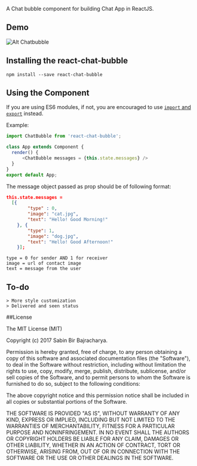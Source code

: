 
A Chat bubble component for building Chat App in ReactJS.

## Demo
![Alt Chatbubble](https://raw.githubusercontent.com/sabinbajracharya/react-chat-bubble/master/screenshots/chatbubble.png?raw=true "Chatbubble")

## Installing the react-chat-bubble

```
npm install --save react-chat-bubble
```

## Using the Component

If you are using ES6 modules, if not, you are encouraged to use [`import` and `export`](http://exploringjs.com/es6/ch_modules.html) instead.

Example:

```js
import ChatBubble from 'react-chat-bubble';

class App extends Component {
  render() {
      <ChatBubble messages = {this.state.messages} />
  }
}
export default App;
```

 The message object passed as prop should be of following format:
```json
this.state.messages =
  [{
	    "type" : 0,
	    "image": "cat.jpg",
	    "text": "Hello! Good Morning!"
	}, {
	    "type": 1,
	    "image": "dog.jpg",
	    "text": "Hello! Good Afternoon!"
	}];

```
```
type = 0 for sender AND 1 for receiver
image = url of contact image
text = message from the user
```

## To-do
```
> More style customization
> Delivered and seen status
```


##License

The MIT License (MIT)

Copyright (c) 2017 Sabin Bir Bajracharya.

Permission is hereby granted, free of charge, to any person obtaining a copy of this software and associated documentation files (the "Software"), to deal in the Software without restriction, including without limitation the rights to use, copy, modify, merge, publish, distribute, sublicense, and/or sell copies of the Software, and to permit persons to whom the Software is furnished to do so, subject to the following conditions:

The above copyright notice and this permission notice shall be included in all copies or substantial portions of the Software.

THE SOFTWARE IS PROVIDED "AS IS", WITHOUT WARRANTY OF ANY KIND, EXPRESS OR IMPLIED, INCLUDING BUT NOT LIMITED TO THE WARRANTIES OF MERCHANTABILITY, FITNESS FOR A PARTICULAR PURPOSE AND NONINFRINGEMENT. IN NO EVENT SHALL THE AUTHORS OR COPYRIGHT HOLDERS BE LIABLE FOR ANY CLAIM, DAMAGES OR OTHER LIABILITY, WHETHER IN AN ACTION OF CONTRACT, TORT OR OTHERWISE, ARISING FROM, OUT OF OR IN CONNECTION WITH THE SOFTWARE OR THE USE OR OTHER DEALINGS IN THE SOFTWARE.
